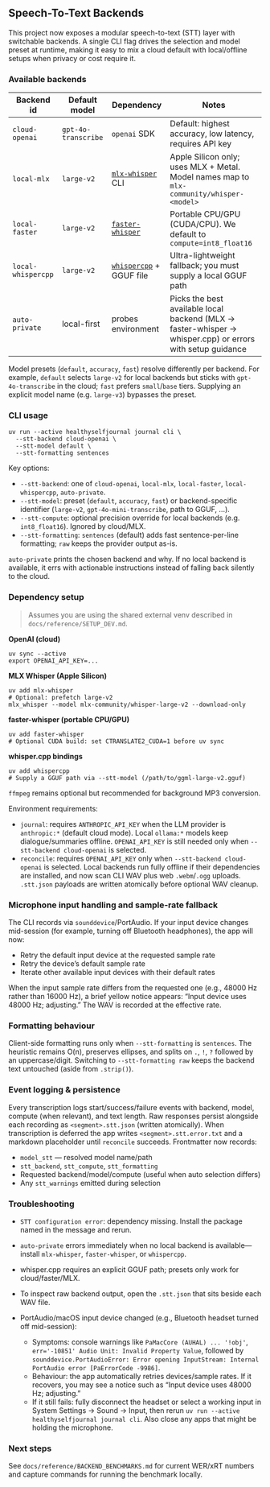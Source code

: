 ## Speech-To-Text Backends

This project now exposes a modular speech-to-text (STT) layer with switchable backends. A single CLI flag drives the selection and model preset at runtime, making it easy to mix a cloud default with local/offline setups when privacy or cost require it.

### Available backends

| Backend id | Default model | Dependency | Notes |
| --- | --- | --- | --- |
| `cloud-openai` | `gpt-4o-transcribe` | `openai` SDK | Default: highest accuracy, low latency, requires API key |
| `local-mlx` | `large-v2` | [`mlx-whisper`](https://github.com/apple/mlx-examples/tree/main/whisper) CLI | Apple Silicon only; uses MLX + Metal. Model names map to `mlx-community/whisper-<model>` |
| `local-faster` | `large-v2` | [`faster-whisper`](https://github.com/guillaumekln/faster-whisper) | Portable CPU/GPU (CUDA/CPU). We default to `compute=int8_float16` |
| `local-whispercpp` | `large-v2` | [`whispercpp`](https://github.com/aarnphm/whispercpp.py) + GGUF file | Ultra-lightweight fallback; you must supply a local GGUF path |
| `auto-private` | local-first | probes environment | Picks the best available local backend (MLX → faster-whisper → whisper.cpp) or errors with setup guidance |

Model presets (`default`, `accuracy`, `fast`) resolve differently per backend. For example, `default` selects `large-v2` for local backends but sticks with `gpt-4o-transcribe` in the cloud; `fast` prefers `small`/`base` tiers. Supplying an explicit model name (e.g. `large-v3`) bypasses the preset.

### CLI usage

```
uv run --active healthyselfjournal journal cli \
  --stt-backend cloud-openai \
  --stt-model default \
  --stt-formatting sentences
```

Key options:

- `--stt-backend`: one of `cloud-openai`, `local-mlx`, `local-faster`, `local-whispercpp`, `auto-private`.
- `--stt-model`: preset (`default`, `accuracy`, `fast`) or backend-specific identifier (`large-v2`, `gpt-4o-mini-transcribe`, path to GGUF, ...).
- `--stt-compute`: optional precision override for local backends (e.g. `int8_float16`). Ignored by cloud/MLX.
- `--stt-formatting`: `sentences` (default) adds fast sentence-per-line formatting; `raw` keeps the provider output as-is.

`auto-private` prints the chosen backend and why. If no local backend is available, it errs with actionable instructions instead of falling back silently to the cloud.

### Dependency setup

> Assumes you are using the shared external venv described in `docs/reference/SETUP_DEV.md`.

**OpenAI (cloud)**
```
uv sync --active
export OPENAI_API_KEY=...
```

**MLX Whisper (Apple Silicon)**
```
uv add mlx-whisper
# Optional: prefetch large-v2
mlx_whisper --model mlx-community/whisper-large-v2 --download-only
```

**faster-whisper (portable CPU/GPU)**
```
uv add faster-whisper
# Optional CUDA build: set CTRANSLATE2_CUDA=1 before uv sync
```

**whisper.cpp bindings**
```
uv add whispercpp
# Supply a GGUF path via --stt-model (/path/to/ggml-large-v2.gguf)
```

`ffmpeg` remains optional but recommended for background MP3 conversion.

Environment requirements:

- `journal`: requires `ANTHROPIC_API_KEY` when the LLM provider is `anthropic:*` (default cloud mode). Local `ollama:*` models keep dialogue/summaries offline. `OPENAI_API_KEY` is still needed only when `--stt-backend cloud-openai` is selected.
- `reconcile`: requires `OPENAI_API_KEY` only when `--stt-backend cloud-openai` is selected. Local backends run fully offline if their dependencies are installed, and now scan CLI WAV plus web `.webm`/`.ogg` uploads. `.stt.json` payloads are written atomically before optional WAV cleanup.

### Microphone input handling and sample‑rate fallback

The CLI records via `sounddevice`/PortAudio. If your input device changes mid-session (for example, turning off Bluetooth headphones), the app will now:

- Retry the default input device at the requested sample rate
- Retry the device’s default sample rate
- Iterate other available input devices with their default rates

When the input sample rate differs from the requested one (e.g., 48000 Hz rather than 16000 Hz), a brief yellow notice appears: “Input device uses 48000 Hz; adjusting.” The WAV is recorded at the effective rate.

### Formatting behaviour

Client-side formatting runs only when `--stt-formatting` is `sentences`. The heuristic remains O(n), preserves ellipses, and splits on `.`, `!`, `?` followed by an uppercase/digit. Switching to `--stt-formatting raw` keeps the backend text untouched (aside from `.strip()`).

### Event logging & persistence

Every transcription logs start/success/failure events with backend, model, compute (when relevant), and text length. Raw responses persist alongside each recording as `<segment>.stt.json` (written atomically). When transcription is deferred the app writes `<segment>.stt.error.txt` and a markdown placeholder until `reconcile` succeeds. Frontmatter now records:

- `model_stt` — resolved model name/path
- `stt_backend`, `stt_compute`, `stt_formatting`
- Requested backend/model/compute (useful when auto selection differs)
- Any `stt_warnings` emitted during selection

### Troubleshooting

- `STT configuration error`: dependency missing. Install the package named in the message and rerun.
- `auto-private` errors immediately when no local backend is available—install `mlx-whisper`, `faster-whisper`, or `whispercpp`.
- whisper.cpp requires an explicit GGUF path; presets only work for cloud/faster/MLX.
- To inspect raw backend output, open the `.stt.json` that sits beside each WAV file.

- PortAudio/macOS input device changed (e.g., Bluetooth headset turned off mid-session):
  - Symptoms: console warnings like `PaMacCore (AUHAL) ... '!obj'`, `err='-10851' Audio Unit: Invalid Property Value`, followed by `sounddevice.PortAudioError: Error opening InputStream: Internal PortAudio error [PaErrorCode -9986]`.
  - Behaviour: the app automatically retries devices/sample rates. If it recovers, you may see a notice such as “Input device uses 48000 Hz; adjusting.”
  - If it still fails: fully disconnect the headset or select a working input in System Settings → Sound → Input, then rerun `uv run --active healthyselfjournal journal cli`. Also close any apps that might be holding the microphone.

### Next steps

See `docs/reference/BACKEND_BENCHMARKS.md` for current WER/xRT numbers and capture commands for running the benchmark locally.
